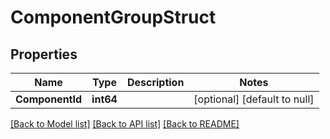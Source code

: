 # ComponentGroupStruct

## Properties
Name | Type | Description | Notes
------------ | ------------- | ------------- | -------------
**ComponentId** | **int64** |  | [optional] [default to null]

[[Back to Model list]](../README.md#documentation-for-models) [[Back to API list]](../README.md#documentation-for-api-endpoints) [[Back to README]](../README.md)


